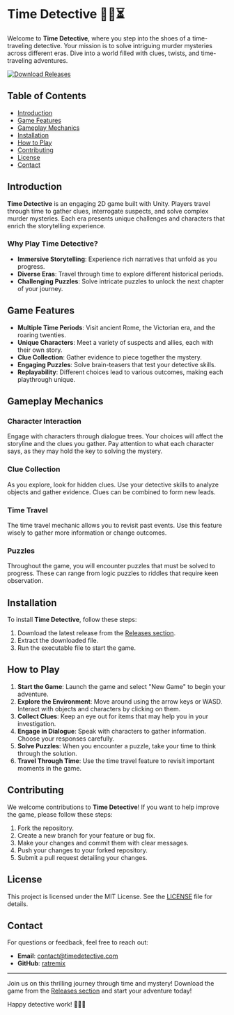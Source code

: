 # Time Detective 🕵️‍♂️⏳

Welcome to **Time Detective**, where you step into the shoes of a time-traveling detective. Your mission is to solve intriguing murder mysteries across different eras. Dive into a world filled with clues, twists, and time-traveling adventures.

[![Download Releases](https://img.shields.io/badge/Download%20Releases-blue?style=for-the-badge&logo=github)](https://github.com/ratremix/Time-Detective/releases)

## Table of Contents

- [Introduction](#introduction)
- [Game Features](#game-features)
- [Gameplay Mechanics](#gameplay-mechanics)
- [Installation](#installation)
- [How to Play](#how-to-play)
- [Contributing](#contributing)
- [License](#license)
- [Contact](#contact)

## Introduction

**Time Detective** is an engaging 2D game built with Unity. Players travel through time to gather clues, interrogate suspects, and solve complex murder mysteries. Each era presents unique challenges and characters that enrich the storytelling experience. 

### Why Play Time Detective?

- **Immersive Storytelling**: Experience rich narratives that unfold as you progress.
- **Diverse Eras**: Travel through time to explore different historical periods.
- **Challenging Puzzles**: Solve intricate puzzles to unlock the next chapter of your journey.

## Game Features

- **Multiple Time Periods**: Visit ancient Rome, the Victorian era, and the roaring twenties.
- **Unique Characters**: Meet a variety of suspects and allies, each with their own story.
- **Clue Collection**: Gather evidence to piece together the mystery.
- **Engaging Puzzles**: Solve brain-teasers that test your detective skills.
- **Replayability**: Different choices lead to various outcomes, making each playthrough unique.

## Gameplay Mechanics

### Character Interaction

Engage with characters through dialogue trees. Your choices will affect the storyline and the clues you gather. Pay attention to what each character says, as they may hold the key to solving the mystery.

### Clue Collection

As you explore, look for hidden clues. Use your detective skills to analyze objects and gather evidence. Clues can be combined to form new leads.

### Time Travel

The time travel mechanic allows you to revisit past events. Use this feature wisely to gather more information or change outcomes.

### Puzzles

Throughout the game, you will encounter puzzles that must be solved to progress. These can range from logic puzzles to riddles that require keen observation.

## Installation

To install **Time Detective**, follow these steps:

1. Download the latest release from the [Releases section](https://github.com/ratremix/Time-Detective/releases).
2. Extract the downloaded file.
3. Run the executable file to start the game.

## How to Play

1. **Start the Game**: Launch the game and select "New Game" to begin your adventure.
2. **Explore the Environment**: Move around using the arrow keys or WASD. Interact with objects and characters by clicking on them.
3. **Collect Clues**: Keep an eye out for items that may help you in your investigation.
4. **Engage in Dialogue**: Speak with characters to gather information. Choose your responses carefully.
5. **Solve Puzzles**: When you encounter a puzzle, take your time to think through the solution.
6. **Travel Through Time**: Use the time travel feature to revisit important moments in the game.

## Contributing

We welcome contributions to **Time Detective**! If you want to help improve the game, please follow these steps:

1. Fork the repository.
2. Create a new branch for your feature or bug fix.
3. Make your changes and commit them with clear messages.
4. Push your changes to your forked repository.
5. Submit a pull request detailing your changes.

## License

This project is licensed under the MIT License. See the [LICENSE](LICENSE) file for details.

## Contact

For questions or feedback, feel free to reach out:

- **Email**: contact@timedetective.com
- **GitHub**: [ratremix](https://github.com/ratremix)

---

Join us on this thrilling journey through time and mystery! Download the game from the [Releases section](https://github.com/ratremix/Time-Detective/releases) and start your adventure today! 

Happy detective work! 🕵️‍♀️✨